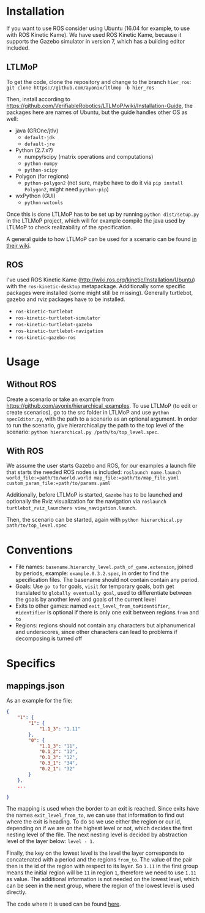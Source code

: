 # Installation
If you want to use ROS consider using Ubuntu (16.04 for example, to use with ROS Kinetic Kame).
We have used ROS Kinetic Kame, because it supports the Gazebo simulator in version 7, which has a building editor included.

## LTLMoP
To get the code, clone the repository and change to the branch `hier_ros`:
`git clone https://github.com/ayonix/ltlmop -b hier_ros`

Then, install according to
https://github.com/VerifiableRobotics/LTLMoP/wiki/Installation-Guide, the
packages here are names of Ubuntu, but the guide handles other OS as well:

- java (GROne/jtlv)
  - `default-jdk`
  - `default-jre`
- Python (2.7.x?)
  - numpy/scipy (matrix operations and computations)
  - `python-numpy`
  - `python-scipy`
- Polygon (for regions)
  - `python-polygon2` (not sure, maybe have to do it via `pip install Polygon2`, might need `python-pip`)
- wxPython (GUI)
  - `python-wxtools`
  
Once this is done LTLMoP has to be set up by running `python dist/setup.py` in
the LTLMoP project, which will for example compile the java used by LTLMoP to check realizability of the specification.

A general guide to how LTLMoP can be used for a scenario can be found [in their wiki](https://github.com/VerifiableRobotics/LTLMoP/wiki/Tutorial).

## ROS
I've used ROS Kinetic Kame (http://wiki.ros.org/kinetic/Installation/Ubuntu)
with the `ros-kinetic-desktop` metapackage. Additionally some specific
packages were installed (some might still be missing). Generally turtlebot,
gazebo and rviz packages have to be installed.

- `ros-kinetic-turtlebot`
- `ros-kinetic-turtlebot-simulator`
- `ros-kinetic-turtlebot-gazebo`
- `ros-kinetic-turtlebot-navigation`
- `ros-kinetic-gazebo-ros`

# Usage
## Without ROS
Create a scenario or take an example from
https://github.com/ayonix/hierarchical_examples. To use LTLMoP (to edit or
create scenarios), go to the src folder in LTLMoP and use `python
specEditor.py`, with the path to a scenario as an optional argument. In
order to run the scenario, give hierarchical.py the path to the top level of
the scenario: `python hierarchical.py /path/to/top_level.spec`.

## With ROS
We assume the user starts Gazebo and ROS, for our examples a launch file
that starts the needed ROS nodes is included: 
`roslaunch name.launch world_file:=path/to/world.world map_file:=path/to/map_file.yaml custom_param_file:=path/to/params.yaml`

Additionally, before LTLMoP is
started, `Gazebo` has to be launched and optionally the Rviz visualization for
the navigation via `roslaunch turtlebot_rviz_launchers
view_navigation.launch`.

Then, the scenario can be started, again with `python hierarchical.py path/to/top_level.spec`

# Conventions
- File names: `basename.hierarchy_level.path_of_game.extension`, joined by
  periods, example: `example.0.3.2.spec`, in order to find the specification
  files. The basename should not contain contain any period.
- Goals: Use `go to` for goals, `visit` for temporary goals, both get translated to
    `globally eventually goal`, used to differentiate between the goals by another
    level and goals of the current level
- Exits to other games: named `exit_level_from_to#identifier`, `#identifier` is optional if
  there is only one exit between regions `from` and `to`
- Regions: regions should not contain any characters but alphanumerical and
  underscores, since other characters can lead to problems if decomposing is
  turned off

# Specifics
## mappings.json
As an example for the file:
```json
{
    "1": {
        "1": {
            "1.1_3": "1.11"
        },
        "0": {
            "1.1_3": "11",
            "0.1_2": "12",
            "0.1_3": "12",
            "0.3_1": "34",
            "0.2_1": "32"
        }
    },
    ...

}
```
The mapping is used when the border to an exit is reached. Since exits have the
names `exit_level_from_to`, we can use that information to find out where the
exit is heading. To do so we use either the region or our id, depending on if we
are on the highest level or not, which decides the first nesting level of the
file. The next nesting level is decided by abstraction level of the layer below:
`level - 1`.

Finally, the key on the lowest level is the level the layer corresponds to
concatenated with a period and the regions `from_to`. The value of the pair then
is the id of the region with respect to its layer. So `1.11` in the first group
means the initial region will be `11` in region `1`, therefore we need to use
`1.11` as value. The additional information is not needed on the lowest level,
which can be seen in the next group, where the region of the lowest level is
used directly.

The code where it is used can be found [here](https://github.com/ayonix/LTLMoP/blob/hier_ros/src/lib/handlers/share/MotionControl/AbstractHandler.py#L162).
